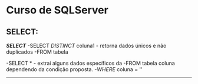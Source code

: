 # Curso de SQLServer
SELECT:
-------------------------------------------------------------------------
***SELECT***
-SELECT *DISTINCT* coluna1                                             - retorna dados únicos e não duplicados 
-FROM tabela


-SELECT *                                                              - extrai alguns dados específicos da 
-FROM tabela                                                           coluna dependendo da condição proposta.
-*WHERE* coluna = ''


-------------------------------------------------------------------------

